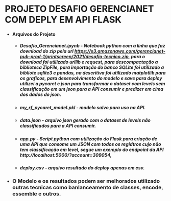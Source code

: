 # PROJETO DESAFIO GERENCIANET COM DEPLY EM API FLASK

- #### Arquivos do Projeto
    - ##### Desafio_Gerencianet.ipynb - Notebook python com a linha que faz download do zip pela url https://s3.amazonaws.com/gerencianet-pub-prod-1/printscreen/2021/desafio-tecnico.zip, para o download foi utilizado urllib e request, para descompactação a biblioteca ZipFile, para importação do banco SQLite foi utilizado a bibliote sqlite3 e pandas, na descritiva foi utilizado matplotlib para os graficos, para desenvolvimento do modelo e save para deploy utilizei a pycaret e json para transformar o dataset com levels sem classificação em um json para a API consumir e predizer em cima dos dados do json.
    - ##### my_rf_pycaret_model.pkl - modelo salvo para uso na API.
    - ##### data.json - arquivo json gerado com o dataset de levels não classificados para a API consumir.
    - ##### app.py - Script python com utilização do Flask para criação de uma API que consome um JSON com todos os regidtros cujo não tem classificação em level, segue um exemplo do endpoint da API http://localhost:5000/?account=309054,
    - ##### deploy.csv - arquivo resultado do deploy apenas em csv.
    
    
- ### O Modelo e os resultados podem ser melhorados utilizado outras tecnicas como banlanceamento de classes, encode, essemble e outros.